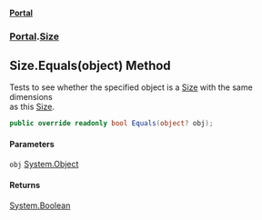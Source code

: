 #### [Portal](index.md 'index')
### [Portal](Portal.md 'Portal').[Size](Size.md 'Portal.Size')

## Size.Equals(object) Method

Tests to see whether the specified object is a [Size](Size.md 'Portal.Size')  with the same dimensions  
as this [Size](Size.md 'Portal.Size').

```csharp
public override readonly bool Equals(object? obj);
```
#### Parameters

<a name='Portal.Size.Equals(object).obj'></a>

`obj` [System.Object](https://docs.microsoft.com/en-us/dotnet/api/System.Object 'System.Object')

#### Returns
[System.Boolean](https://docs.microsoft.com/en-us/dotnet/api/System.Boolean 'System.Boolean')